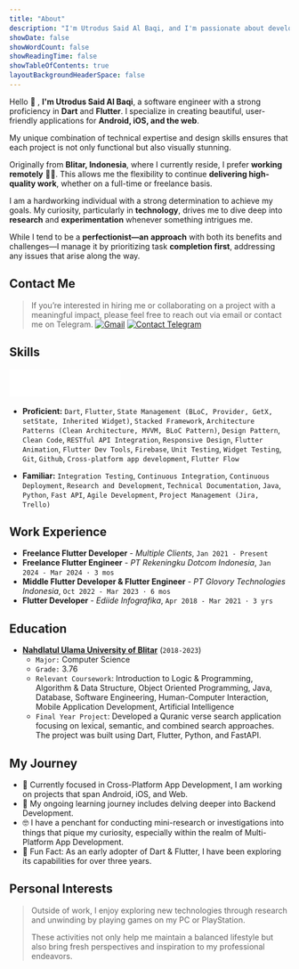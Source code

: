 ```yaml
---
title: "About"
description: "I'm Utrodus Said Al Baqi, and I'm passionate about developing multi-platform applications for Android, iOS, Web, and the Desktop. As a perpetual learner, I thrive on staying ahead with the latest advancements in Flutter and related technologies."
showDate: false
showWordCount: false
showReadingTime: false
showTableOfContents: true
layoutBackgroundHeaderSpace: false
---
```



Hello 👋 , **I'm Utrodus Said Al Baqi**, a software engineer with a strong proficiency in **Dart** and **Flutter**. I specialize in creating beautiful, user-friendly applications for **Android, iOS, and the web**. 

My unique combination of technical expertise and design skills ensures that each project is not only functional but also visually stunning.

Originally from **Blitar, Indonesia**, where I currently reside, I prefer **working remotely** 👨‍💻. This allows me the flexibility to continue **delivering high-quality work**, whether on a full-time or freelance basis.

I am a hardworking individual with a strong determination to achieve my goals. My curiosity, particularly in **technology**, drives me to dive deep into **research** and **experimentation** whenever something intrigues me.

While I tend to be a **perfectionist—an** **approach** with both its benefits and challenges—I manage it by prioritizing task **completion first**, addressing any issues that arise along the way.

## Contact Me
> If you’re interested in hiring me or collaborating on a project with a meaningful impact, please feel free to reach out via email or contact me on Telegram.
[![Gmail](https://img.shields.io/badge/Gmail-D14836?style=for-the-badge&logo=gmail&logoColor=white)](mailto:contact.utrodus@gmail.com)
[![Contact Telegram](https://img.shields.io/badge/Telegram-2CA5E0?style=for-the-badge&logo=telegram&logoColor=white)](https://t.me/said_albaqi) 


## Skills

<img src="flutter_logo_animated.gif" width="200" height="50"  />

- **Proficient:** ```Dart```, ```Flutter```, ```State Management (BLoC, Provider, GetX, setState, Inherited Widget)```, ```Stacked Framework```, ```Architecture Patterns (Clean Architecture, MVVM, BLoC Pattern)```, ```Design Pattern```, ```Clean Code```, ```RESTful API Integration```, ```Responsive Design```, ```Flutter Animation```, ```Flutter Dev Tools```, ```Firebase```, ```Unit Testing```, ```Widget Testing```, ```Git```, ```Github```, ```Cross-platform app development```, ```Flutter Flow```

- **Familiar:** ```Integration Testing```, ```Continuous Integration```, ```Continuous Deployment```, ```Research and Development```, ```Technical Documentation```, ```Java```, ```Python```, ```Fast API```, ```Agile Development```, ```Project Management (Jira, Trello)```


## Work Experience

-  **Freelance Flutter Developer** - *Multiple Clients*, ```Jan 2021 - Present```
-  **Freelance Flutter Engineer** - *PT Rekeningku Dotcom Indonesia*, ```Jan 2024 - Mar 2024 · 3 mos```
-  **Middle Flutter Developer & Flutter Engineer** - *PT Glovory Technologies Indonesia*, ```Oct 2022 - Mar 2023 · 6 mos``` 
-  **Flutter Developer** - *Ediide Infografika*, ```Apr 2018 - Mar 2021 · 3 yrs```


## Education
- **[Nahdlatul Ulama University of Blitar](https://unublitar.ac.id/)** (```2018-2023```)
  - ```Major:``` Computer Science
  - ```Grade:``` 3.76
  - ```Relevant Coursework```: Introduction to Logic & Programming, Algorithm & Data Structure, Object Oriented Programming, Java, Database, Software Engineering, Human-Computer Interaction, Mobile Application Development, Artificial Intelligence
  - ```Final Year Project```: Developed a Quranic verse search application focusing on lexical,
semantic, and combined search approaches. The project was built using Dart, Flutter,
Python, and FastAPI.

  
## My Journey

- 🔭 Currently focused in Cross-Platform App Development, I am working on projects that span Android, iOS, and Web.  
- 🌱 My ongoing learning journey includes delving deeper into Backend Development. 
- 🤓 I have a penchant for conducting mini-research or investigations into things that pique my curiosity, especially within the realm of Multi-Platform App Development.  
- 🗿 Fun Fact: As an early adopter of Dart & Flutter, I have been exploring its capabilities for over three years.


## Personal Interests

> Outside of work, I enjoy exploring new technologies through research and unwinding by playing games on my PC or PlayStation. 
> 
> These activities not only help me maintain a balanced lifestyle but also bring fresh perspectives and inspiration to my professional endeavors.
